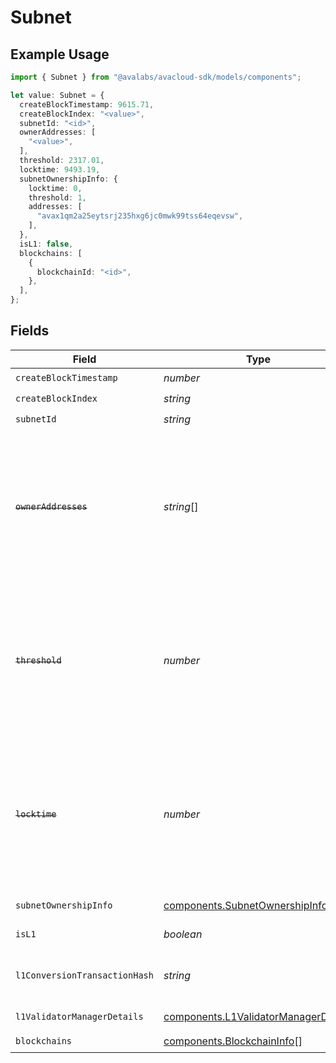 # Subnet

## Example Usage

```typescript
import { Subnet } from "@avalabs/avacloud-sdk/models/components";

let value: Subnet = {
  createBlockTimestamp: 9615.71,
  createBlockIndex: "<value>",
  subnetId: "<id>",
  ownerAddresses: [
    "<value>",
  ],
  threshold: 2317.01,
  locktime: 9493.19,
  subnetOwnershipInfo: {
    locktime: 0,
    threshold: 1,
    addresses: [
      "avax1qm2a25eytsrj235hxg6jc0mwk99tss64eqevsw",
    ],
  },
  isL1: false,
  blockchains: [
    {
      blockchainId: "<id>",
    },
  ],
};
```

## Fields

| Field                                                                                                                                                                               | Type                                                                                                                                                                                | Required                                                                                                                                                                            | Description                                                                                                                                                                         |
| ----------------------------------------------------------------------------------------------------------------------------------------------------------------------------------- | ----------------------------------------------------------------------------------------------------------------------------------------------------------------------------------- | ----------------------------------------------------------------------------------------------------------------------------------------------------------------------------------- | ----------------------------------------------------------------------------------------------------------------------------------------------------------------------------------- |
| `createBlockTimestamp`                                                                                                                                                              | *number*                                                                                                                                                                            | :heavy_check_mark:                                                                                                                                                                  | N/A                                                                                                                                                                                 |
| `createBlockIndex`                                                                                                                                                                  | *string*                                                                                                                                                                            | :heavy_check_mark:                                                                                                                                                                  | N/A                                                                                                                                                                                 |
| `subnetId`                                                                                                                                                                          | *string*                                                                                                                                                                            | :heavy_check_mark:                                                                                                                                                                  | N/A                                                                                                                                                                                 |
| ~~`ownerAddresses`~~                                                                                                                                                                | *string*[]                                                                                                                                                                          | :heavy_check_mark:                                                                                                                                                                  | : warning: ** DEPRECATED **: This will be removed in a future release, please migrate away from it as soon as possible.<br/><br/>This field is deprecated. Use subnetOwnershipInfo instead. |
| ~~`threshold`~~                                                                                                                                                                     | *number*                                                                                                                                                                            | :heavy_check_mark:                                                                                                                                                                  | : warning: ** DEPRECATED **: This will be removed in a future release, please migrate away from it as soon as possible.<br/><br/>This field is deprecated. Use subnetOwnershipInfo instead. |
| ~~`locktime`~~                                                                                                                                                                      | *number*                                                                                                                                                                            | :heavy_check_mark:                                                                                                                                                                  | : warning: ** DEPRECATED **: This will be removed in a future release, please migrate away from it as soon as possible.<br/><br/>This field is deprecated. Use subnetOwnershipInfo instead. |
| `subnetOwnershipInfo`                                                                                                                                                               | [components.SubnetOwnershipInfo](../../models/components/subnetownershipinfo.md)                                                                                                    | :heavy_check_mark:                                                                                                                                                                  | Latest subnet owner details for this Subnet.                                                                                                                                        |
| `isL1`                                                                                                                                                                              | *boolean*                                                                                                                                                                           | :heavy_check_mark:                                                                                                                                                                  | Whether the subnet is an L1 or not.                                                                                                                                                 |
| `l1ConversionTransactionHash`                                                                                                                                                       | *string*                                                                                                                                                                            | :heavy_minus_sign:                                                                                                                                                                  | Transaction hash of ConvertSubnetToL1Tx which converted this Subnet to L1.                                                                                                          |
| `l1ValidatorManagerDetails`                                                                                                                                                         | [components.L1ValidatorManagerDetails](../../models/components/l1validatormanagerdetails.md)                                                                                        | :heavy_minus_sign:                                                                                                                                                                  | L1 validator manager details.                                                                                                                                                       |
| `blockchains`                                                                                                                                                                       | [components.BlockchainInfo](../../models/components/blockchaininfo.md)[]                                                                                                            | :heavy_check_mark:                                                                                                                                                                  | N/A                                                                                                                                                                                 |